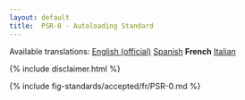 ```yaml
---
layout: default
title:  PSR-0 - Autoloading Standard
---
```


<nav id="lngmenu">
  Available translations:
  <a href="/psr/psr-0">English (official)</a>
  <a href="/psr/psr-0/es">Spanish</a>
  <b>French</b>
  <a href="/psr/psr-0/it">Italian</a>
</nav>

{% include disclaimer.html %}

{% include fig-standards/accepted/fr/PSR-0.md %}
